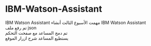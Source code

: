# IBM-Watson-Assistant
IBM Watson Assistant
مهمت الأسبوع الثالث أنشاء IBM Watson Assistant<br>
تم رفع ملف json<br>
تم دمج المساعد مع صفحت التحكم<br>
يستطيع المساعد شرح ازرار الموقع

